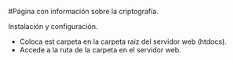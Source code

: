 #Página con información sobre la criptografía.

Instalación y configuración.
  - Coloca est carpeta en la carpeta raiz del servidor web (htdocs).
  - Accede a la ruta de la carpeta en el servidor web.

